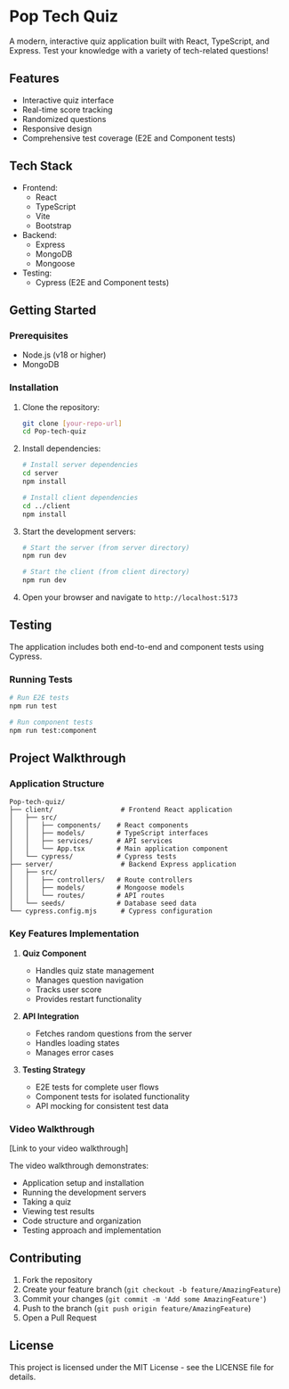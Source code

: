 # Pop Tech Quiz

A modern, interactive quiz application built with React, TypeScript, and Express. Test your knowledge with a variety of tech-related questions!

## Features

- Interactive quiz interface
- Real-time score tracking
- Randomized questions
- Responsive design
- Comprehensive test coverage (E2E and Component tests)

## Tech Stack

- Frontend:
  - React
  - TypeScript
  - Vite
  - Bootstrap
- Backend:
  - Express
  - MongoDB
  - Mongoose
- Testing:
  - Cypress (E2E and Component tests)

## Getting Started

### Prerequisites

- Node.js (v18 or higher)
- MongoDB

### Installation

1. Clone the repository:
   ```bash
   git clone [your-repo-url]
   cd Pop-tech-quiz
   ```

2. Install dependencies:
   ```bash
   # Install server dependencies
   cd server
   npm install

   # Install client dependencies
   cd ../client
   npm install
   ```

3. Start the development servers:
   ```bash
   # Start the server (from server directory)
   npm run dev

   # Start the client (from client directory)
   npm run dev
   ```

4. Open your browser and navigate to `http://localhost:5173`

## Testing

The application includes both end-to-end and component tests using Cypress.

### Running Tests

```bash
# Run E2E tests
npm run test

# Run component tests
npm run test:component
```

## Project Walkthrough

### Application Structure

```
Pop-tech-quiz/
├── client/                 # Frontend React application
│   ├── src/
│   │   ├── components/    # React components
│   │   ├── models/        # TypeScript interfaces
│   │   ├── services/      # API services
│   │   └── App.tsx        # Main application component
│   └── cypress/           # Cypress tests
├── server/                 # Backend Express application
│   ├── src/
│   │   ├── controllers/   # Route controllers
│   │   ├── models/        # Mongoose models
│   │   └── routes/        # API routes
│   └── seeds/             # Database seed data
└── cypress.config.mjs      # Cypress configuration
```

### Key Features Implementation

1. **Quiz Component**
   - Handles quiz state management
   - Manages question navigation
   - Tracks user score
   - Provides restart functionality

2. **API Integration**
   - Fetches random questions from the server
   - Handles loading states
   - Manages error cases

3. **Testing Strategy**
   - E2E tests for complete user flows
   - Component tests for isolated functionality
   - API mocking for consistent test data

### Video Walkthrough

[Link to your video walkthrough]

The video walkthrough demonstrates:
- Application setup and installation
- Running the development servers
- Taking a quiz
- Viewing test results
- Code structure and organization
- Testing approach and implementation

## Contributing

1. Fork the repository
2. Create your feature branch (`git checkout -b feature/AmazingFeature`)
3. Commit your changes (`git commit -m 'Add some AmazingFeature'`)
4. Push to the branch (`git push origin feature/AmazingFeature`)
5. Open a Pull Request

## License

This project is licensed under the MIT License - see the LICENSE file for details.
